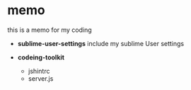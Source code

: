 # memo
this is a memo for my coding

- **sublime-user-settings**
include my sublime User settings

- **codeing-toolkit**
    + jshintrc
    + server.js